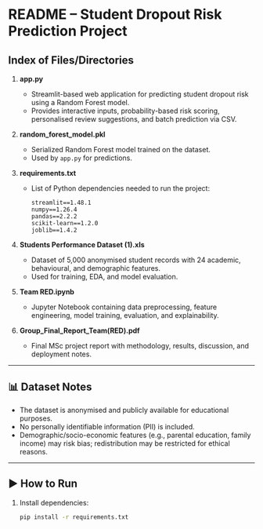 # README – Student Dropout Risk Prediction Project

## Index of Files/Directories
1. **app.py**  
   - Streamlit-based web application for predicting student dropout risk using a Random Forest model.  
   - Provides interactive inputs, probability-based risk scoring, personalised review suggestions, and batch prediction via CSV.

2. **random_forest_model.pkl**  
   - Serialized Random Forest model trained on the dataset.  
   - Used by `app.py` for predictions.

3. **requirements.txt**  
   - List of Python dependencies needed to run the project:
     ```
     streamlit==1.48.1
     numpy==1.26.4
     pandas==2.2.2
     scikit-learn==1.2.0
     joblib==1.4.2
     ```

4. **Students Performance Dataset (1).xls**  
   - Dataset of 5,000 anonymised student records with 24 academic, behavioural, and demographic features.  
   - Used for training, EDA, and model evaluation.

5. **Team RED.ipynb**  
   - Jupyter Notebook containing data preprocessing, feature engineering, model training, evaluation, and explainability.

6. **Group_Final_Report_Team(RED).pdf**  
   - Final MSc project report with methodology, results, discussion, and deployment notes.

---

## 📊 Dataset Notes
- The dataset is anonymised and publicly available for educational purposes.  
- No personally identifiable information (PII) is included.  
- Demographic/socio-economic features (e.g., parental education, family income) may risk bias; redistribution may be restricted for ethical reasons.

---

## ▶️ How to Run
1. Install dependencies:
   ```bash
   pip install -r requirements.txt
